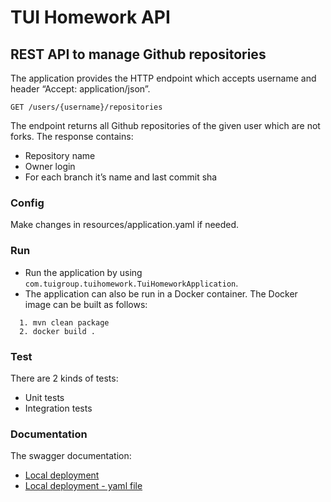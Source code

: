 # TUI Homework API

## REST API to manage Github repositories

The application provides the HTTP endpoint which accepts username and header “Accept: application/json”. 

```
GET /users/{username}/repositories
```

The endpoint returns all Github repositories of the given user which are not forks.
The response contains:
* Repository name
* Owner login
* For each branch it’s name and last commit sha

### Config

Make changes in resources/application.yaml if needed.

### Run
* Run the application by using `com.tuigroup.tuihomework.TuiHomeworkApplication`. 
* The application can also be run in a Docker container. The Docker image can be built as follows:

```
  1. mvn clean package
  2. docker build .
```

### Test

There are 2 kinds of tests:

* Unit tests
* Integration tests

### Documentation

The swagger documentation:

* [Local deployment](http://localhost:8080/swagger-ui/index.html)
* [Local deployment - yaml file](http://localhost:8080/api-docs.yaml)
